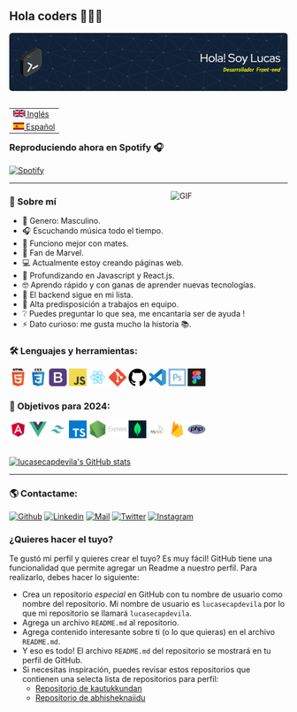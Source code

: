 ## Hola coders 👋👨‍💻

![github-header-image es](/images/header_es.png)

<table align="right">
 <tr><td><a href="README.md"><img src="./images/uk.svg" height="13"> Inglés</a></td></tr>
 <tr><td><a href="README_es.md"><img src="./images/spain.svg" height="13"> Español</a></td></tr>
</table>


### Reproduciendo ahora en Spotify 🎧

[![Spotify](https://spotify-now-playing-lucasecapdevilas-projects.vercel.app/api/spotify/?border_color=ffffff)](https://open.spotify.com/user/11145770657?si=9b11ce2603d74da1)

<hr>

<!-- Hobbies/about/pronouns/fun fact and a GIF -->
<img width="42%" alt="GIF" align="right" src="./images/michi.gif">



### 💬 Sobre mí 
- 👦 Genero: Masculino.
- 🎧 Escuchando música todo el tiempo.
- 🧉 Funciono mejor con mates.
- 🦸 Fan de Marvel.
- 💻 Actualmente estoy creando páginas web.
- 🌱 Profundizando en Javascript y React.js.
- 🤓 Aprendo rápido y con ganas de aprender nuevas tecnologías.
- 🧐 El backend sigue en mi lista.
- 🤝 Alta predisposición a trabajos en equipo.
- ❔ Puedes preguntar lo que sea, me encantaría ser de ayuda !
- ⚡ Dato curioso: me gusta mucho la historia 📚.

### 🛠️ Lenguajes y herramientas:

<div>
 <img height="32" width="32" src="./images/html.png" />
 <img height="32" width="32" src="./images/css.png" />
 <img height="32" width="32" src="./images/bootstrap.png" />
 <img height="32" width="32" src="./images/javascript.png" />
 <img height="32" width="32" src="./images/react.png" />
 <img height="32" width="32" src="./images/git.png" />
 <img height="32" width="32" src="./images/github.png" />
 <img height="32" width="32" src="./images/vscode.svg" />
 <img height="32" width="32" src="./images/photoshop.svg" />
 <img height="32" width="32" src="./images/figma.png" />
</div>


### 🌱 Objetivos para 2024:
<div>
 <img height="32" width="32" src="./images/angular.png" />
 <img height="32" width="32" src="./images/vue.png" />
 <img height="32" width="32" src="./images/tailwind.png" />
 <img height="32" width="32" src="./images/typescript.png" />
 <img height="32" width="32" src="./images/nodejs.png" />
 <img height="32" width="32" src="./images/express.png" />
 <img height="32" width="32" src="./images/mongodb.png" />
 <img height="32" width="32" src="./images/mysql.png" />
 <img height="32" width="32" src="./images/firebase.png" />
 <img height="32" width="32" src="./images/php.png" />
</div>
<br>

[![lucasecapdevila's GitHub stats](https://github-readme-stats-lucasecapdevilas-projects.vercel.app/api?username=lucasecapdevila&hide=stars,contribs&show=prs_merged,prs_merged_percentage&show_icons=true&theme=vue-dark)](https://github.com/anuraghazra/github-readme-stats)
<hr>

### 🌎 Contactame:
[![Github](https://img.shields.io/badge/GitHub-181717?style=flat-square&logo=github&logoColor=white&color=black)](https://github.com/lucasecapdevila)
[![Linkedin](https://img.shields.io/badge/Linkedin-0a66c2?style=flat-square&logo=linkedin&logoColor=white&color=0A66C2)](https://www.linkedin.com/in/lucasecapdevila/)
[![Mail](https://img.shields.io/badge/Gmail-ea4335?style=flat-square&logo=gmail&logoColor=white)](mailto:lcapdevila60@gmail.com)
[![Twitter](https://img.shields.io/badge/Twitter-000000?style=flat-square&logo=x&logoColor=white)](https://twitter.com/lucasecapdevila)
[![Instagram](https://img.shields.io/badge/Instagram-e4405f?style=flat-square&logo=instagram&logoColor=white)](https://www.instagram.com/lucasecapdevila/)


### ¿Quieres hacer el tuyo?
Te gustó mi perfil y quieres crear el tuyo? Es muy fácil! GitHub tiene una funcionalidad que permite agregar un Readme a nuestro perfil. Para realizarlo, debes hacer lo siguiente:
- Crea un repositorio *especial* en GitHub con tu nombre de usuario como nombre del repositorio. Mi nombre de usuario es `lucasecapdevila` por lo que mi repositorio se llamará `lucasecapdevila`.
- Agrega un archivo `README.md` al repositorio.
- Agrega contenido interesante sobre ti (o lo que quieras) en el archivo `README.md`.
- Y eso es todo! El archivo `README.md` del repositorio se mostrará en tu perfil de GitHub.
- Si necesitas inspiración, puedes revisar estos repositorios que contienen una selecta lista de repositorios para perfil:
  - [Repositorio de kautukkundan](https://github.com/kautukkundan/Awesome-Profile-README-templates)
  - [Repositorio de abhisheknaiidu](https://github.com/abhisheknaiidu/awesome-github-profile-readme)
